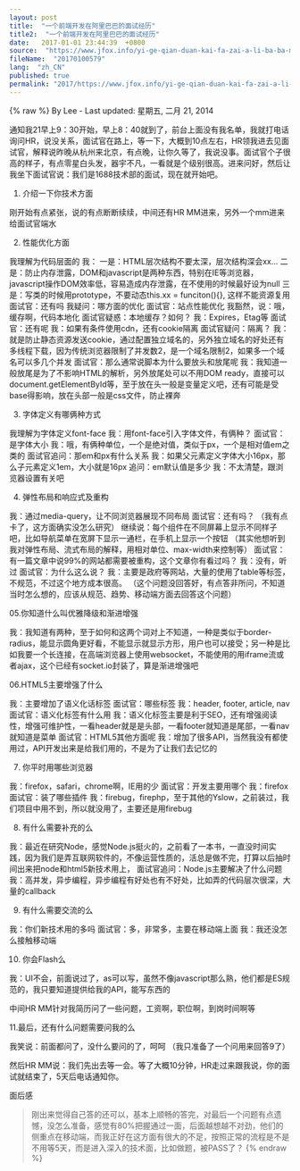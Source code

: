 ```yaml
---
layout: post
title:  "一个前端开发在阿里巴巴的面试经历"
title2:  "一个前端开发在阿里巴巴的面试经历"
date:   2017-01-01 23:44:39  +0800
source:  "https://www.jfox.info/yi-ge-qian-duan-kai-fa-zai-a-li-ba-ba-mian-shi-jing-li.html"
fileName:  "20170100579"
lang:  "zh_CN"
published: true
permalink: "2017/https://www.jfox.info/yi-ge-qian-duan-kai-fa-zai-a-li-ba-ba-mian-shi-jing-li.html"
---
```

{% raw %}
By Lee - Last updated: 星期五, 二月 21, 2014

通知我21早上9：30开始，早上8：40就到了，前台上面没有我名单，我就打电话询问HR，说没关系，面试官在路上，等一下，大概到10点左右，HR领我进去见面试官，解释说昨晚从杭州来北京，有点晚，让你久等了，我说没事。面试官个子很高的样子，有点零星白头发，器宇不凡，一看就是个级别很高。进来问好，然后让我坐下面试官说：我们是1688技术部的面试，现在就开始吧。

01. 介绍一下你技术方面

刚开始有点紧张，说的有点断断续续，中间还有HR MM进来，另外一个mm进来给面试官端水

02. 性能优化方面

我理解为代码层面的
我：
一是：HTML层次结构不要太深，层次结构深会xx…
二是：防止内存泄露，DOM和javascript是两种东西，特别在IE等浏览器，javascript操作DOM效率低，容易造成内存泄露，在不使用的时候最好设为null
三是：写类的时候用prototype，不要动态this.xx = funciton(){}, 这样不能资源复用
面试官：还有吗
我疑问：哪方面的优化
面试官：站点性能优化
我豁然，说：哦，缓存啊，代码本地化
面试官疑惑：本地缓存？如何？
我：Expires，Etag等
面试官：还有呢
我：如果有条件使用cdn，还有cookie隔离
面试官疑问：隔离？
我：就是防止静态资源发送cookie，通过配置独立域名的，另外独立域名的好处还有多线程下载，因为传统浏览器限制了并发数2，是一个域名限制2，如果多一个域名可以多几个并发
面试官：那么通常说脚本为什么要放头和放尾呢
我：我知道一般放尾是为了不影响HTML的解析，另外放尾处可以不用DOM ready，直接可以document.getElementById等，至于放在头一般是变量定义吧，还有可能是受base得影响，放在头部一般是css文件，防止裸奔

03. 字体定义有哪俩种方式

我理解为字体定义font-face
我：用font-face引入字体文件，有俩种？
面试官：是字体大小
我：哦，有俩种单位，一个是绝对值，类似于px，一个是相对值em之类的
面试官追问：那em和px有什么关系
我：如果父元素定义字体大小16px，那么子元素定义1em，大小就是16px
追问：em默认值是多少
我：不太清楚，跟浏览器设置有关吧

04. 弹性布局和响应式及重构

我：通过media-query，让不同浏览器展现不同布局
面试官：还有吗？
（我有点卡了，这方面确实没怎么研究）
继续说：每个组件在不同屏幕上显示不同样子吧，比如导航菜单在宽屏下显示一通栏，在手机上显示一个按钮
（其实他想听到我对弹性布局、流式布局的解释，用相对单位、max-width来控制等）
面试官：有一篇文章中说99%的网站都需要被重构，这个文章你有看过吗？
我：没有，听过
面试官：为什么这么说？
我：主要是政府等网站，大量的使用了table等标签，不规范，不过这个地方成本很高。
（这个问题没回答好，有点答非所问，不知道当时怎么想的，应该从规范、趋势、移动端方面去回答这个问题）

05.你知道什么叫优雅降级和渐进增强

我：我知道有两种，至于如何和这两个词对上不知道，一种是类似于border-radius，能显示圆角更好看，不能显示就显示方形，用户也可以接受；另一种是比如我要一个长连接，在高端浏览器上使用websocket，不能使用的用iframe流或者ajax，这个已经有socket.io封装了，算是渐进增强吧

06.HTML5主要增强了什么

我：主要增加了语义化话标签
面试官：哪些标签
我：header, footer, article, nav
面试官：语义化标签有什么用
我：语义化标签主要是利于SEO，还有增强阅读性，增强可维护性，一看header就是是头部，一看footer就知道是尾部，一看nav就知道是菜单
面试官：HTML5其他方面呢
我：增加了很多API，当然我没有都使用过，API开发出来是给我们用的，不是为了让我们去记忆的

07. 你平时用哪些浏览器

我：firefox，safari，chrome啊，IE用的少
面试官：开发主要用哪个
我：firefox
面试官：装了哪些插件
我：firebug，firephp，至于其他的Yslow，之前装过，我们项目中用不到，所以就没用了，主要还是用firebug

08. 有什么需要补充的么

我：最近在研究Node，感觉Node.js挺火的，之前看了一本书，一直没时间实践，因为我们是弄互联网软件的，不像运营性质的，活总是做不完，打算以后抽时间出来把node和html5新技术用上，
面试官追问：Node.js主要解决了什么问题
我：高并发，异步编程，异步编程有好处也有不好处，比如弄的代码层次很深，大量的callback

09. 有什么需要交流的么

我：你们新技术用的多吗
面试官：多，非常多，主要在移动端上面
我：我还没怎么接触移动端

10. 你会Flash么

我：UI不会，前面说过了，as可以写，虽然不像javascript那么熟，他们都是ES规范的，我只要知道提供给我的API，能写东西的

中间HR MM针对我简历问了一些问题，工资啊，职位啊，到岗时间啊等

11.最后，还有什么问题需要问我的么

我笑说：前面都问了，没什么要问的了，呵呵
（我只准备了一个问用来回答9了）

然后HR MM说：我们先出去等一会。等了大概10分钟，HR走过来跟我说，你的面试就结束了，5天后电话通知你。

面后感

> 刚出来觉得自己答的还可以，基本上顺畅的答完，对最后一个问题有点遗憾，没怎么准备，感觉有80%把握通过一面，后面越想越不对劲，他们的侧重点在移动端，而我正好在这方面有很大的不足，按照正常的流程是不是不用等5天，而是进入深入的技术面，比如做题，被PASS了？
{% endraw %}